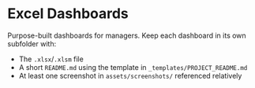 # Excel Dashboards

Purpose-built dashboards for managers. Keep each dashboard in its own subfolder with:
- The `.xlsx`/`.xlsm` file
- A short `README.md` using the template in `_templates/PROJECT_README.md`
- At least one screenshot in `assets/screenshots/` referenced relatively
